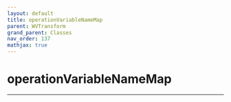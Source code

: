 ```yaml
---
layout: default
title: operationVariableNameMap
parent: WVTransform
grand_parent: Classes
nav_order: 137
mathjax: true
---
```


#  operationVariableNameMap




---

